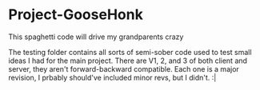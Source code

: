 # Project-GooseHonk
This spaghetti code will drive my grandparents crazy

The testing folder contains all sorts of semi-sober code used to test small ideas I had for the main project. 
There are V1, 2, and 3 of both client and server, they aren't forward-backward compatible. 
Each one is a major revision, I prbably should've included minor revs, but I didn't. :|
